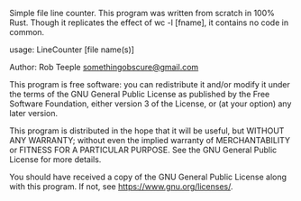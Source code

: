Simple file line counter. This program was written from scratch in 100% Rust. Though it replicates the effect of wc -l [fname], it contains no code in common.

usage: LineCounter \[file name(s)\]

Author: Rob Teeple <somethingobscure@gmail.com>

This program is free software: you can redistribute it and/or modify it under the terms of the GNU General Public License as published by the Free Software Foundation, either version 3 of the License, or (at your option) any later version.

This program is distributed in the hope that it will be useful, but WITHOUT ANY WARRANTY; without even the implied warranty
of MERCHANTABILITY or FITNESS FOR A PARTICULAR PURPOSE. See the GNU General Public License for more details.

You should have received a copy of the GNU General Public License along with this program. If not, see <https://www.gnu.org/licenses/>.
